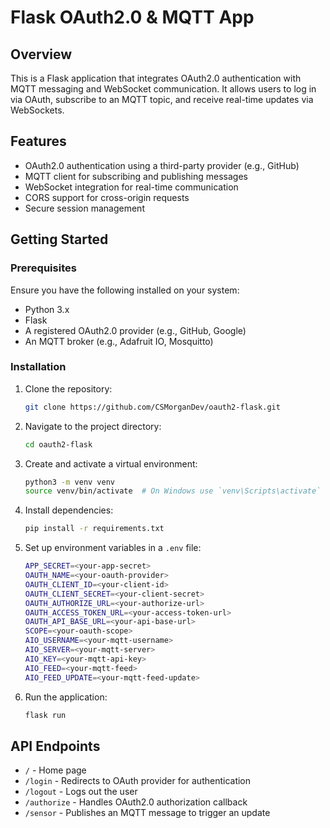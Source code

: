 # Flask OAuth2.0 & MQTT App

## Overview
This is a Flask application that integrates OAuth2.0 authentication with MQTT messaging and WebSocket communication. It allows users to log in via OAuth, subscribe to an MQTT topic, and receive real-time updates via WebSockets.

## Features
- OAuth2.0 authentication using a third-party provider (e.g., GitHub)
- MQTT client for subscribing and publishing messages
- WebSocket integration for real-time communication
- CORS support for cross-origin requests
- Secure session management

## Getting Started

### Prerequisites
Ensure you have the following installed on your system:
- Python 3.x
- Flask
- A registered OAuth2.0 provider (e.g., GitHub, Google)
- An MQTT broker (e.g., Adafruit IO, Mosquitto)

### Installation
1. Clone the repository:
   ```sh
   git clone https://github.com/CSMorganDev/oauth2-flask.git
   ```
2. Navigate to the project directory:
   ```sh
   cd oauth2-flask
   ```
3. Create and activate a virtual environment:
   ```sh
   python3 -m venv venv
   source venv/bin/activate  # On Windows use `venv\Scripts\activate`
   ```
4. Install dependencies:
   ```sh
   pip install -r requirements.txt
   ```
5. Set up environment variables in a `.env` file:
   ```sh
   APP_SECRET=<your-app-secret>
   OAUTH_NAME=<your-oauth-provider>
   OAUTH_CLIENT_ID=<your-client-id>
   OAUTH_CLIENT_SECRET=<your-client-secret>
   OAUTH_AUTHORIZE_URL=<your-authorize-url>
   OAUTH_ACCESS_TOKEN_URL=<your-access-token-url>
   OAUTH_API_BASE_URL=<your-api-base-url>
   SCOPE=<your-oauth-scope>
   AIO_USERNAME=<your-mqtt-username>
   AIO_SERVER=<your-mqtt-server>
   AIO_KEY=<your-mqtt-api-key>
   AIO_FEED=<your-mqtt-feed>
   AIO_FEED_UPDATE=<your-mqtt-feed-update>
   ```
6. Run the application:
   ```sh
   flask run
   ```

## API Endpoints
- `/` - Home page
- `/login` - Redirects to OAuth provider for authentication
- `/logout` - Logs out the user
- `/authorize` - Handles OAuth2.0 authorization callback
- `/sensor` - Publishes an MQTT message to trigger an update


